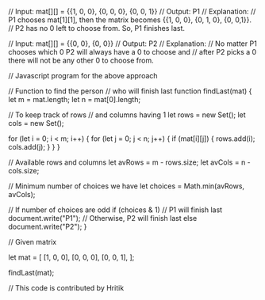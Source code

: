 // Input: mat[][] = {{1, 0, 0}, {0, 0, 0}, {0, 0, 1}}
// Output: P1
// Explanation:
// P1 chooses mat[1][1], then the matrix becomes {{1, 0, 0}, {0, 1, 0}, {0, 0,1}}.
// P2 has no 0 left to choose from. So, P1 finishes last.

// Input: mat[][] = {{0, 0}, {0, 0}}
// Output: P2
// Explanation:
// No matter P1 chooses which 0 P2 will always have a 0 to choose and
// after P2 picks a 0 there will not be any other 0 to choose from.

// Javascript program for the above approach

// Function to find the person
// who will finish last
function findLast(mat) {
  let m = mat.length;
  let n = mat[0].length;

  // To keep track of rows
  // and columns having 1
  let rows = new Set();
  let cols = new Set();

  for (let i = 0; i < m; i++) {
    for (let j = 0; j < n; j++) {
      if (mat[i][j]) {
        rows.add(i);
        cols.add(j);
      }
    }
  }

  // Available rows and columns
  let avRows = m - rows.size;
  let avCols = n - cols.size;

  // Minimum number of choices we have
  let choices = Math.min(avRows, avCols);

  // If number of choices are odd
  if (choices & 1)
    // P1 will finish last
    document.write("P1");
  // Otherwise, P2 will finish last
  else document.write("P2");
}

// Given matrix

let mat = [
  [1, 0, 0],
  [0, 0, 0],
  [0, 0, 1],
];

findLast(mat);

// This code is contributed by Hritik
